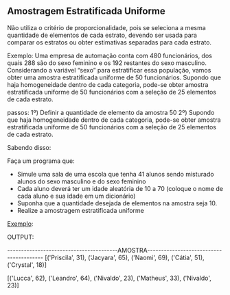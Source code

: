 <h2>Amostragem Estratificada Uniforme</h2>



Não utiliza o critério de proporcionalidade, pois se seleciona a mesma quantidade de elementos de cada estrato, devendo ser usada para comparar os estratos ou obter estimativas separadas para cada estrato.

Exemplo:
Uma empresa de automação conta com 480 funcionários, dos quais 288 
são do sexo feminino e os 192 restantes do sexo masculino. Considerando a 
variável “sexo” para estratificar essa população, vamos obter uma amostra 
estratificada uniforme de 50 funcionários.
Supondo que haja homogeneidade dentro de cada categoria, pode-se obter 
amostra estratificada uniforme de 50 funcionários com a seleção de 25 elementos de cada estrato.

passos:
1º) Definir a quantidade de elemento da amostra 50
2º) Supondo que haja homogeneidade dentro de cada categoria, pode-se obter 
amostra estratificada uniforme de 50 funcionários com a seleção de 25 elementos de cada estrato.

Sabendo disso:

Faça um programa que: 

* Simule uma sala de uma escola que tenha 41 alunos sendo misturado alunos do sexo masculino e do sexo feminino
* Cada aluno deverá ter um idade aleatória de 10 a 70 (coloque o nome de cada aluno e sua idade em um dicionário)
* Suponha que a quantidade desejada de elementos na amostra seja 10.
* Realize a amostragem estratificada uniforme



<u>Exemplo</u>:

OUTPUT:

----------------------------------------AMOSTRA----------------------------------------
[('Priscila', 31), ('Jacyara', 65), ('Naomi', 69), ('Cátia', 51), ('Crystal', 18)]

[('Lucca', 62), ('Leandro', 64), ('Nivaldo', 23), ('Matheus', 33), ('Nivaldo', 23)]
